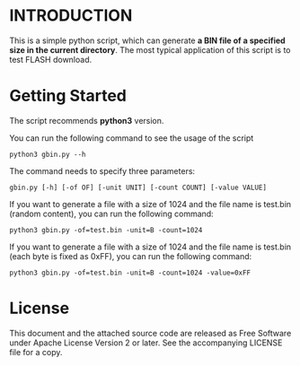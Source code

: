 # INTRODUCTION

This is a simple python script, which can generate **a BIN file of a specified size in the current directory**. The most typical application of this script is to test FLASH download.

# Getting Started

The script recommends **python3** version. 

You can run the following command to see the usage of the script

```
python3 gbin.py --h
```

The command needs to specify three parameters:

```
gbin.py [-h] [-of OF] [-unit UNIT] [-count COUNT] [-value VALUE]
```

If you want to generate a file with a size of 1024 and the file name is test.bin (random content), you can run the following command:

```
python3 gbin.py -of=test.bin -unit=B -count=1024
```

If you want to generate a file with a size of 1024 and the file name is test.bin (each byte is fixed as 0xFF), you can run the following command:

```
python3 gbin.py -of=test.bin -unit=B -count=1024 -value=0xFF
```

# License

This document and the attached source code are released as Free Software under Apache License Version 2 or later. See the accompanying LICENSE file for a copy.

